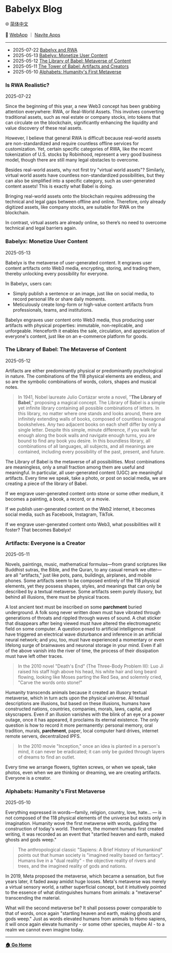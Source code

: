 # Babelyx Blog

🌐 [简体中文](./_zhcn.md)

<!-- 🌎 to be added -->

🚀 [WebApp](https://u.babelyx.com) ｜ [Navite Apps](https://links.babelyx.com)

---

- 2025-07-22 [Babelyx and RWA](./20250722/_enus.md)
- 2025-05-13 [Babelyx: Monetize User Content](./20250513/_enus.md)
- 2025-05-12 [The Library of Babel: Metaverse of Content](./20250512/_enus.md)
- 2025-05-11 [The Tower of Babel: Artifacts and Creators](./20250511/_enus.md)
- 2025-05-10 [Alphabets: Humanity&#39;s First Metaverse](./20250510/_enus.md)

### Is RWA Realistic?

2025-07-22

Since the beginning of this year, a new Web3 concept has been grabbing attention everywhere: RWA, or Real-World Assets. This involves converting traditional assets, such as real estate or company stocks, into tokens that can circulate on the blockchain, significantly enhancing the liquidity and value discovery of these real assets.

However, I believe that general RWA is difficult because real-world assets are non-standardized and require countless offline services for customization. Yet, certain specific categories of RWA, like the recent tokenization of U.S. stocks by Robinhood, represent a very good business model, though there are still many legal obstacles to overcome.

Besides real-world assets, why not first try "virtual world assets"? Similarly, virtual world assets have countless non-standardized possibilities, but they can also be simplified into a specific category, such as user-generated content assets! This is exactly what Babel is doing.

Bringing real-world assets onto the blockchain requires addressing the technical and legal gaps between offline and online. Therefore, only already digitized assets, like company stocks, are suitable for RWA on the blockchain.

In contrast, virtual assets are already online, so there’s no need to overcome technical and legal barriers again.

### Babelyx: Monetize User Content

2025-05-13

Babelyx is the metaverse of user-generated content. It engraves user content artifacts onto Web3 media, encrypting, storing, and trading them, thereby unlocking every possibility for everyone.

In Babelyx, users can:

- Simply publish a sentence or an image, just like on social media, to record personal life or share daily moments.
- Meticulously create long-form or high-value content artifacts from professionals, teams, and institutions.

Babelyx engraves user content onto Web3 media, thus producing user artifacts with physical properties: immutable, non-replicable, and unforgeable. Henceforth it enables the sale, circulation, and appreciation of everyone's content, just like on an e-commerce platform for goods.

### The Library of Babel: The Metaverse of Content

2025-05-12

Artifacts are either predominantly physical or predominantly psychological in nature. The combinations of the 118 physical elements are endless, and so are the symbolic combinations of words, colors, shapes and musical notes.

> In 1941, Nobel laureate Julio Cortázar wrote a novel, "**The Library of Babel**," proposing a magical concept. The Library of Babel is a simple yet infinite library containing all possible combinations of letters. In this library, no matter where one stands and looks around, there are infinitely extending walls of books, composed of countless hexagonal bookshelves. Any two adjacent books on each shelf differ by only a single letter. Despite this simple, minute difference, if you walk far enough along the book walls and navigate enough turns, you are bound to find any book you desire. In this boundless library, all combinations of all languages, all subjects, and all meanings are contained, including every possibility of the past, present, and future.

The Library of Babel is the metaverse of all possibilities. Most combinations are meaningless, only a small fraction among them are useful and meaningful. In particular, all user-generated content (UGC) are meaningful artifacts. Every time we speak, take a photo, or post on social media, we are creating a piece of the library of Babel.

If we engrave user-generated content onto stone or some other medium, it becomes a painting, a book, a record, or a movie.

If we publish user-generated content on the Web2 internet, it becomes social media, such as Facebook, Instagram, TikTok.

If we engrave user-generated content onto Web3, what possibilities will it foster? That becomes Babelyx!

### Artifacts: Everyone is a Creator

2025-05-11

Novels, paintings, music, mathematical formulas—from grand scriptures like Buddhist sutras, the Bible, and the Quran, to any casual remark we utter—are all "artifacts," just like pots, pans, buildings, airplanes, and mobile phones. Some artifacts seem to be composed entirely of the 118 physical elements, yet they possess shapes, styles, and meanings that can only be described by a textual metaverse. Some artifacts seem purely illusory, but behind all illusions, there must be physical traces.

A lost ancient text must be inscribed on some **parchment** buried underground. A folk song never written down must have vibrated through generations of throats and rippled through waves of sound. A chat sticker that disappears after being viewed must have altered the electromagnetic field on some computer. A question posed to artificial intelligence must have triggered an electrical wave disturbance and inference in an artificial neural network; and you, too, must have experienced a momentary or even lifelong surge of brainwaves and neuronal storage in your mind. Even if all of the above vanish into the river of time, the process of their dissipation must have left other traces.

> In the 2010 novel "Death's End" (The Three-Body Problem III): Luo Ji raised his staff high above his head, his white hair and long beard flowing, looking like Moses parting the Red Sea, and solemnly cried, "Carve the words onto stone!"

Humanity transcends animals because it created an illusory textual metaverse, which in turn acts upon the physical universe. All textual descriptions are illusions, but based on these illusions, humans have constructed nations, countries, companies, morals, laws, capital, and skyscrapers. Even if an illusion vanishes with the blink of an eye or a power outage, once it has appeared, it proclaims its eternal existence. The only question is how to record it more permanently: personal memory, oral tradition, murals, **parchment**, paper, local computer hard drives, internet remote servers, decentralized IPFS.

> In the 2010 movie "Inception," once an idea is planted in a person's mind, it can never be eradicated; it can only be guided through layers of dreams to find an outlet.

Every time we arrange flowers, tighten screws, or when we speak, take photos, even when we are thinking or dreaming, we are creating artifacts. Everyone is a creator.

### Alphabets: Humanity's First Metaverse

2025-05-10

Everything expressed in words—family, religion, country, love, hate... — is not composed of the 118 physical elements of the universe but exists only in imagination. Humanity wove the first metaverse with words, guiding the construction of today's world. Therefore, the moment humans first created writing, it was recorded as an event that "startled heaven and earth, maked ghosts and gods weep."

> The anthropological classic "Sapiens: A Brief History of Humankind" points out that human society is "imagined reality based on fantacy". Humans live in a "dual reality" - the objective reality of rivers and trees, and the imagined reality of gods and nations.

In 2019, Meta proposed the metaverse, which became a sensation, but five years later, it faded away amidst huge losses. Meta's metaverse was merely a virtual sensory world, a rather superficial concept, but it intuitively pointed to the essence of what distinguishes humans from animals: a "metaverse" transcending the material.

What will the second metaverse be? It shall possess power comparable to that of words, once again "startling heaven and earth, making ghosts and gods weep." Just as words elevated humans from animals to Homo sapiens, it will once again elevate humanity - or some other species, maybe AI - to a realm we cannot even imagine today.

---

[**🏠 Go Home**](../_enus.md)
